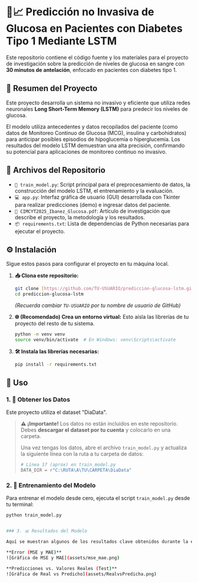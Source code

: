 # 🧪📈 Predicción no Invasiva de Glucosa en Pacientes con Diabetes Tipo 1 Mediante LSTM

Este repositorio contiene el código fuente y los materiales para el proyecto de investigación sobre la predicción de niveles de glucosa en sangre con **30 minutos de antelación**, enfocado en pacientes con diabetes tipo 1.

## 📜 Resumen del Proyecto

Este proyecto desarrolla un sistema no invasivo y eficiente que utiliza redes neuronales **Long Short-Term Memory (LSTM)** para predecir los niveles de glucosa.

El modelo utiliza antecedentes y datos recopilados del paciente (como datos de Monitoreo Continuo de Glucosa (MCG), insulina y carbohidratos) para anticipar posibles episodios de hipoglucemia o hiperglucemia. Los resultados del modelo LSTM demuestran una alta precisión, confirmando su potencial para aplicaciones de monitoreo continuo no invasivo.

## 📂 Archivos del Repositorio

* `🧠 train_model.py`: Script principal para el preprocesamiento de datos, la construcción del modelo LSTM, el entrenamiento y la evaluación.
* `💻 app.py`: Interfaz gráfica de usuario (GUI) desarrollada con Tkinter para realizar predicciones (demo) e ingresar datos del paciente.
* `📄 CIMCYT2025_Ibanez_Glucosa.pdf`: Artículo de investigación que describe el proyecto, la metodología y los resultados.
* `📦 requirements.txt`: Lista de dependencias de Python necesarias para ejecutar el proyecto.

## ⚙️ Instalación

Sigue estos pasos para configurar el proyecto en tu máquina local.

1.  **📥 Clona este repositorio:**
    ```bash
    git clone [https://github.com/TU-USUARIO/prediccion-glucosa-lstm.git](https://github.com/TU-USUARIO/prediccion-glucosa-lstm.git)
    cd prediccion-glucosa-lstm
    ```
    *(Recuerda cambiar `TU-USUARIO` por tu nombre de usuario de GitHub)*

2.  **🌐 (Recomendado) Crea un entorno virtual:**
    Esto aísla las librerías de tu proyecto del resto de tu sistema.
    ```bash
    python -m venv venv
    source venv/bin/activate  # En Windows: venv\Scripts\activate
    ```

3.  **🛠️ Instala las librerías necesarias:**
    ```bash
    pip install -r requirements.txt
    ```

## 🚀 Uso

### 1. 💾 Obtener los Datos

Este proyecto utiliza el dataset "DiaData".

> **⚠️ ¡Importante!**
> Los datos no están incluidos en este repositorio. Debes **descargar el dataset por tu cuenta** y colocarlo en una carpeta.
>
> Una vez tengas los datos, abre el archivo `train_model.py` y actualiza la siguiente línea con la ruta a tu carpeta de datos:
> ```python
> # Línea 17 (aprox) en train_model.py
> DATA_DIR = r"C:\RUTA\A\TU\CARPETA\DiaData"
> ```

### 2. 🧠 Entrenamiento del Modelo

Para entrenar el modelo desde cero, ejecuta el script `train_model.py` desde tu terminal:

```bash
python train_model.py


### 3. 📊 Resultados del Modelo

Aquí se muestran algunos de los resultados clave obtenidos durante la evaluación del modelo en el script `train_model.py`.

**Error (MSE y MAE)**
![Gráfica de MSE y MAE](assets/mse_mae.png)

**Predicciones vs. Valores Reales (Test)**
![Gráfica de Real vs Predicho](assets/RealvsPredicha.png)
